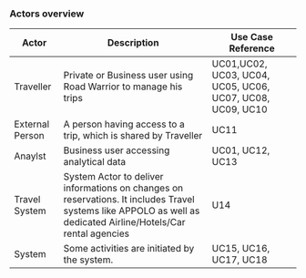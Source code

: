 ### Actors overview

| Actor | Description | Use Case Reference |
| ------ | ----------- | ------------------ |
| Traveller   | Private or Business user using Road Warrior to manage his trips | UC01,UC02, UC03, UC04, UC05, UC06, UC07, UC08, UC09, UC10 |
| External Person | A person having access to a trip, which is shared by Traveller | UC11 |
| Anaylst | Business user accessing analytical data | UC01, UC12, UC13 |
| Travel System | System Actor to deliver informations on changes on reservations. It includes Travel systems like APPOLO as well as dedicated Airline/Hotels/Car rental agencies  | U14 |
| System | Some activities are initiated by the system. | UC15, UC16, UC17, UC18 |

